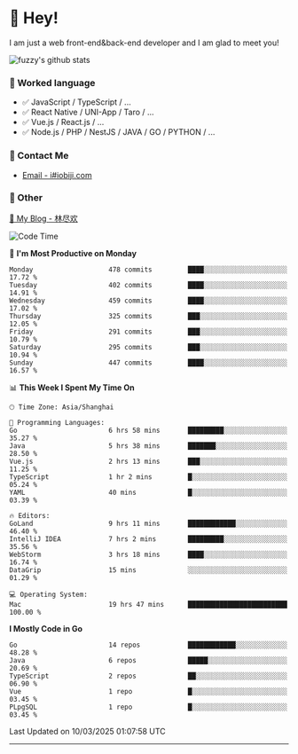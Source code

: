 # 👋 Hey!

I am just a web front-end&back-end developer and I am glad to meet you!

![fuzzy's github stats](https://github-readme-stats.vercel.app/api?username=JaydenForYou&&show_icons=true&&title_color=1abc9c&&icon_color=1abc9c)


### 📝 Worked language

- ✅ JavaScript / TypeScript / ...
- ✅ React Native / UNI-App / Taro / ...
- ✅ Vue.js / React.js / ...
- ✅ Node.js / PHP / NestJS / JAVA / GO / PYTHON / ...

### 📮 Contact Me

- [Email - i#iobiji.com](mailto:i@iobiji.com)


### 🤪 Other

[📌 My Blog - 林尽欢](https://iobiji.com)

<!--START_SECTION:waka-->
![Code Time](http://img.shields.io/badge/Code%20Time-1%2C578%20hrs%2030%20mins-blue)

📅 **I'm Most Productive on Monday** 

```text
Monday                   478 commits         ████░░░░░░░░░░░░░░░░░░░░░   17.72 % 
Tuesday                  402 commits         ████░░░░░░░░░░░░░░░░░░░░░   14.91 % 
Wednesday                459 commits         ████░░░░░░░░░░░░░░░░░░░░░   17.02 % 
Thursday                 325 commits         ███░░░░░░░░░░░░░░░░░░░░░░   12.05 % 
Friday                   291 commits         ███░░░░░░░░░░░░░░░░░░░░░░   10.79 % 
Saturday                 295 commits         ███░░░░░░░░░░░░░░░░░░░░░░   10.94 % 
Sunday                   447 commits         ████░░░░░░░░░░░░░░░░░░░░░   16.57 % 
```


📊 **This Week I Spent My Time On** 

```text
🕑︎ Time Zone: Asia/Shanghai

💬 Programming Languages: 
Go                       6 hrs 58 mins       █████████░░░░░░░░░░░░░░░░   35.27 % 
Java                     5 hrs 38 mins       ███████░░░░░░░░░░░░░░░░░░   28.50 % 
Vue.js                   2 hrs 13 mins       ███░░░░░░░░░░░░░░░░░░░░░░   11.25 % 
TypeScript               1 hr 2 mins         █░░░░░░░░░░░░░░░░░░░░░░░░   05.24 % 
YAML                     40 mins             █░░░░░░░░░░░░░░░░░░░░░░░░   03.39 % 

🔥 Editors: 
GoLand                   9 hrs 11 mins       ████████████░░░░░░░░░░░░░   46.40 % 
IntelliJ IDEA            7 hrs 2 mins        █████████░░░░░░░░░░░░░░░░   35.56 % 
WebStorm                 3 hrs 18 mins       ████░░░░░░░░░░░░░░░░░░░░░   16.74 % 
DataGrip                 15 mins             ░░░░░░░░░░░░░░░░░░░░░░░░░   01.29 % 

💻 Operating System: 
Mac                      19 hrs 47 mins      █████████████████████████   100.00 % 
```

**I Mostly Code in Go** 

```text
Go                       14 repos            ████████████░░░░░░░░░░░░░   48.28 % 
Java                     6 repos             █████░░░░░░░░░░░░░░░░░░░░   20.69 % 
TypeScript               2 repos             ██░░░░░░░░░░░░░░░░░░░░░░░   06.90 % 
Vue                      1 repo              █░░░░░░░░░░░░░░░░░░░░░░░░   03.45 % 
PLpgSQL                  1 repo              █░░░░░░░░░░░░░░░░░░░░░░░░   03.45 % 
```




 Last Updated on 10/03/2025 01:07:58 UTC
<!--END_SECTION:waka-->
---
